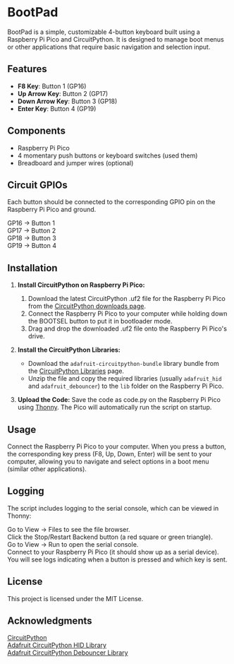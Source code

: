 # BootPad

BootPad is a simple, customizable 4-button keyboard built using a Raspberry Pi Pico and CircuitPython. It is designed to manage boot menus or other applications that require basic navigation and selection input.

## Features

- **F8 Key**: Button 1 (GP16)
- **Up Arrow Key**: Button 2 (GP17)
- **Down Arrow Key**: Button 3 (GP18)
- **Enter Key**: Button 4 (GP19)

## Components

- Raspberry Pi Pico
- 4 momentary push buttons or keyboard switches (used them)
- Breadboard and jumper wires (optional)

## Circuit GPIOs

Each button should be connected to the corresponding GPIO pin on the Raspberry Pi Pico and ground.

GP16 &rarr; Button 1   
GP17 &rarr; Button 2    
GP18 &rarr; Button 3   
GP19 &rarr; Button 4   


## Installation

1. **Install CircuitPython on Raspberry Pi Pico:**
    1. Download the latest CircuitPython .uf2 file for the Raspberry Pi Pico from the [CircuitPython downloads page](https://circuitpython.org/board/raspberry_pi_pico/).
    2. Connect the Raspberry Pi Pico to your computer while holding down the BOOTSEL button to put it in bootloader mode.
    3. Drag and drop the downloaded .uf2 file onto the Raspberry Pi Pico's drive.

2. **Install the CircuitPython Libraries:**
    - Download the `adafruit-circuitpython-bundle` library bundle from the [CircuitPython Libraries](https://circuitpython.org/libraries) page.
    - Unzip the file and copy the required libraries (usually `adafruit_hid` and `adafruit_debouncer`) to the `lib` folder on the Raspberry Pi Pico.

3. **Upload the Code:**
Save the code as code.py on the Raspberry Pi Pico using [Thonny](https://thonny.org/). The Pico will automatically run the script on startup.

## Usage
Connect the Raspberry Pi Pico to your computer. When you press a button, the corresponding key press (F8, Up, Down, Enter) will be sent to your computer, allowing you to navigate and select options in a boot menu (similar other applications).

## Logging
The script includes logging to the serial console, which can be viewed in Thonny:

Go to View -> Files to see the file browser.  
Click the Stop/Restart Backend button (a red square or green triangle).  
Go to View -> Run to open the serial console.  
Connect to your Raspberry Pi Pico (it should show up as a serial device).  
You will see logs indicating when a button is pressed and which key is sent.  

## License

This project is licensed under the MIT License.

## Acknowledgments  
[CircuitPython](https://circuitpython.org/)  
[Adafruit CircuitPython HID Library ](https://docs.circuitpython.org/projects/hid/en/latest/)   
[Adafruit CircuitPython Debouncer Library ](https://docs.circuitpython.org/projects/debouncer/en/latest/) 
